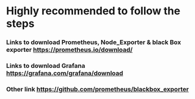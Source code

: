 # Highly recommended to follow the steps

### Links to download Prometheus, Node_Exporter & black Box exporter https://prometheus.io/download/
### Links to download Grafana https://grafana.com/grafana/download
### Other link https://github.com/prometheus/blackbox_exporter

